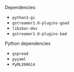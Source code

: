 Dependencies:
* `python3-gi`
* `gstreamer1.0-plugins-good`
* `libzbar-dev`
* `gstreamer1.0-plugins-bad`

Python dependencies
* `gspread`
* `pyyaml`
* `PyMLX90614`
